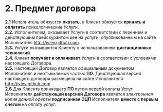 # 2. Предмет договора

**2.1** Исполнитель обязуется **оказать**, а Клиент обязуется **принять и оплатить** психологические Услуги.  
**2.2.** Исполнителем, оказывает Услуги в соответствии с
перечнем и действующим прейскурантом цен на услуги, опубликованным на сайте Исполнителя http://ivlev.github.com.   
**2.3.** Услуги оказываются Клиенту с использованием **дистанционных технологий**.  
**2.4.** Клиент **получает и оплачивает** Услуги в соответствии с условиями настоящего Договора.  
**2.5.** Настоящий Договор является официальным документом Исполнителя и неотъемлемой частью **ПО**. Действующая версия настоящего договора размещена на сайте
Исполнителя http://ivlev.github.com  
**2.6** Для Клиента принявшего **ПО** путем первой оплаты Услуг Исполнителя **действующей версией Договора** является *электронная копия данной оферты* **подписанная ЭЦП** Исполнителя **вместе с первым счётом** на оплату услуг. 

